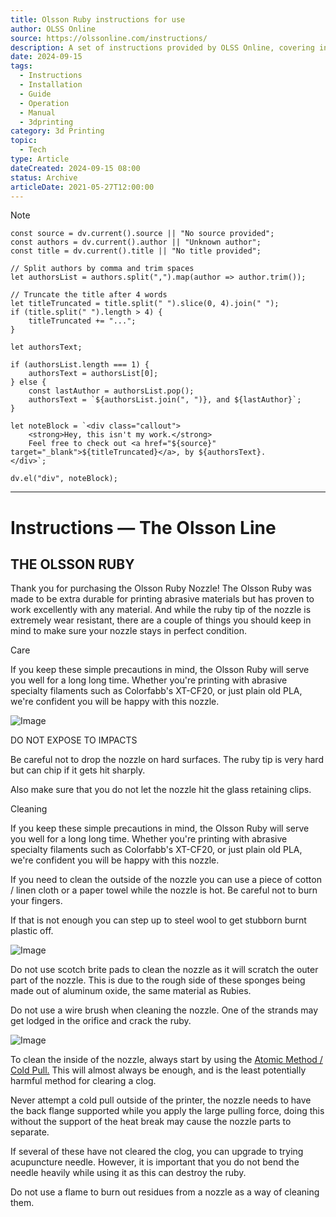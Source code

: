 ```yaml
---
title: Olsson Ruby instructions for use
author: OLSS Online
source: https://olssonline.com/instructions/
description: A set of instructions provided by OLSS Online, covering installation, operation, and maintenance for various products and systems.
date: 2024-09-15
tags:
  - Instructions
  - Installation
  - Guide
  - Operation
  - Manual
  - 3dprinting
category: 3d Printing
topic:
  - Tech
type: Article
dateCreated: 2024-09-15 08:00
status: Archive
articleDate: 2021-05-27T12:00:00
---
```


> [!NOTE]
```dataviewjs
const source = dv.current().source || "No source provided";
const authors = dv.current().author || "Unknown author";
const title = dv.current().title || "No title provided";

// Split authors by comma and trim spaces
let authorsList = authors.split(",").map(author => author.trim());

// Truncate the title after 4 words
let titleTruncated = title.split(" ").slice(0, 4).join(" ");
if (title.split(" ").length > 4) {
    titleTruncated += "...";
}

let authorsText;

if (authorsList.length === 1) {
    authorsText = authorsList[0];
} else {
    const lastAuthor = authorsList.pop();
    authorsText = `${authorsList.join(", ")}, and ${lastAuthor}`;
}

let noteBlock = `<div class="callout">
    <strong>Hey, this isn't my work.</strong>
    Feel free to check out <a href="${source}" target="_blank">${titleTruncated}</a>, by ${authorsText}.
</div>`;

dv.el("div", noteBlock);

```
---
# Instructions — The Olsson Line

## **THE OLSSON RUBY**

Thank you for purchasing the Olsson Ruby Nozzle! The Olsson Ruby was made to be extra durable for printing abrasive materials but has proven to work excellently with any material. And while the ruby tip of the nozzle is extremely wear resistant, there are a couple of things you should keep in mind to make sure your nozzle stays in perfect condition.

Care

If you keep these simple precautions in mind, the Olsson Ruby will serve you well for a long long time. Whether you're printing with abrasive specialty filaments such as Colorfabb's XT-CF20, or just plain old PLA, we're confident you will be happy with this nozzle.

![Image](https://olssonline.com/wp-content/uploads/2021/02/dont-expose-to-impacts.jpg)

DO NOT EXPOSE TO IMPACTS

Be careful not to drop the nozzle on hard surfaces. The ruby tip is very hard but can chip if it gets hit sharply.

Also make sure that you do not let the nozzle hit the glass retaining clips.

Cleaning

If you keep these simple precautions in mind, the Olsson Ruby will serve you well for a long long time. Whether you're printing with abrasive specialty filaments such as Colorfabb's XT-CF20, or just plain old PLA, we're confident you will be happy with this nozzle.

If you need to clean the outside of the nozzle you can use a piece of cotton / linen cloth or a paper towel while the nozzle is hot. Be careful not to burn your fingers.

If that is not enough you can step up to steel wool to get stubborn burnt plastic off.

![Image](https://olssonline.com/wp-content/uploads/2021/02/cleaning-4-1.jpg)

Do not use scotch brite pads to clean the nozzle as it will scratch the outer part of the nozzle. This is due to the rough side of these sponges being made out of aluminum oxide, the same material as Rubies. 

Do not use a wire brush when cleaning the nozzle. One of the strands may get lodged in the orifice and crack the ruby.

![Image](https://olssonline.com/wp-content/uploads/2021/02/accupuncture-needle.jpg)

To clean the inside of the nozzle, always start by using the [Atomic Method / Cold Pull.](https://support.3dverkstan.se/article/10-the) This will almost always be enough, and is the least potentially harmful method for clearing a clog.

Never attempt a cold pull outside of the printer, the nozzle needs to have the back flange supported while you apply the large pulling force, doing this without the support of the heat break may cause the nozzle parts to separate.  

If several of these have not cleared the clog, you can upgrade to trying acupuncture needle. However, it is important that you do not bend the needle heavily while using it as this can destroy the ruby.

Do not use a flame to burn out residues from a nozzle as a way of cleaning them.



